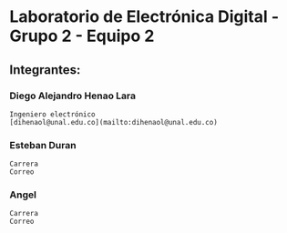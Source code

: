 # Laboratorio de Electrónica Digital - Grupo 2 - Equipo 2
## Integrantes: 
### Diego Alejandro Henao Lara 
	Ingeniero electrónico
	[dihenaol@unal.edu.co](mailto:dihenaol@unal.edu.co)
### Esteban Duran 
	Carrera
 	Correo

### Angel
	Carrera
 	Correo
 
